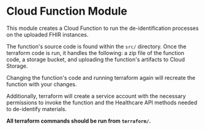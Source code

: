 # Cloud Function Module

This module creates a Cloud Function to run the de-identification processes on the uploaded FHIR instances.

The function's source code is found within the `src/` directory. Once the terraform code is run, it handles the following: a zip file of the function code, a storage bucket, and uploading the function's artifacts to Cloud Storage. 

Changing the function's code and running terraform again will recreate the function with your changes.

Additionally, terraform will create a service account with the necessary permissions to invoke the function and the Healthcare API methods needed to de-identify materials.

**All terraform commands should be run from `terraform/`.**
